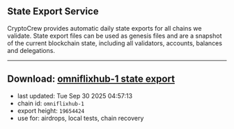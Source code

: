 ## State Export Service
CryptoCrew provides automatic daily state exports for all chains we validate. State export files can be used as genesis files and are a snapshot of the current blockchain state, including all validators, accounts, balances and delegations.

---
**Download: [omniflixhub-1 state export](https://dl-eu2.ccvalidators.com/SERVICE/omniflixhub/omniflixhub-1_export_19654424.json)**
---

- last updated: Tue Sep 30 2025 04:57:13
- chain id: `omniflixhub-1`
- export height: `19654424`
- use for: airdrops, local tests, chain recovery
